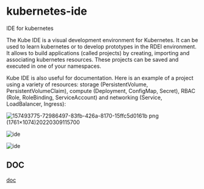 # kubernetes-ide
IDE for kubernetes



The Kube IDE is a visual development environment for Kubernetes. It can be used to learn kubernetes or to develop prototypes in the RDEI environment. It allows to build applications (called projects) by creating, importing and associating kubernetes resources. These projects can be saved and executed in one of your namespaces.

Kube IDE is also useful for documentation. Here is an example of a project using a variety of resources:   storage (PersistentVolume, PersistentVolumeClaim), compute (Deployment, ConfigMap, Secret), RBAC (Role, RoleBinding, ServiceAccount) and networking (Service, LoadBalancer, Ingress):


![157493775-72986497-83fb-426a-8170-15ffc5d0161b png (1761×1074)20220309115700](https://user-images.githubusercontent.com/10535265/157512365-0a0e80b3-6b46-453d-adb0-ce926c11b4cc.png)



![ide](https://github.com/christiancadieux/kubernetes-ide/assets/10535265/2d5087de-be42-4be0-85fd-c81991cfff73)



![ide](https://github.com/christiancadieux/kubernetes-ide/assets/10535265/e5b19e2c-81b6-4653-a3aa-48c8bee15207)


## DOC

[doc](https://htmlpreview.github.io/?https://github.com/christiancadieux/kubernetes-ide/tree/main/ide-doc/RDE_IDE.html)
